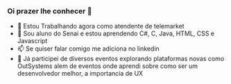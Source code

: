 ### Oi prazer lhe conhecer 👋

- 🔭 Estou Trabalhando agora como atendente de telemarket
- 🌱 Sou aluno do Senai e estou aprendendo C#, C, Java, HTML, CSS e Javascript
- 📫 Se quiser falar comigo me adiciona no linkedin
- 🎫 Já participei de diversos eventos explorando plataformas novas como OutSystems alem de eventos onde aprendi sobre como ser um desenvolvedor melhor, a importancia de UX
